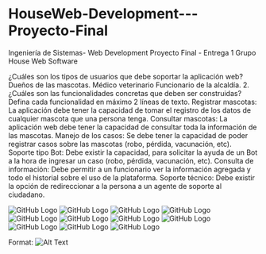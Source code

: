 # HouseWeb-Development---Proyecto-Final

Ingeniería de Sistemas- Web Development
Proyecto Final - Entrega 1
Grupo House Web Software
 
¿Cuáles son los tipos de usuarios que debe soportar la aplicación web?
Dueños de las mascotas.
Médico veterinario
Funcionario de la alcaldía.
     2.  ¿Cuáles son las funcionalidades concretas que deben ser construidas? Defina cada funcionalidad en máximo 2 líneas de texto.
Registrar mascotas: La aplicación debe tener la capacidad de tomar el registro de los datos de cualquier mascota que una persona tenga.
Consultar mascotas: La aplicación web debe tener la capacidad de consultar toda la información de las mascotas.
Manejo de los casos: Se debe tener la capacidad de poder registrar casos sobre las mascotas (robo, pérdida, vacunación, etc).
Soporte tipo Bot:  Debe existir la capacidad, para solicitar la ayuda de un Bot a la hora de ingresar un caso (robo, pérdida, vacunación, etc).
Consulta de información: Debe permitir a un funcionario ver la información agregada y todo el historial sobre el uso de la plataforma.
Soporte técnico: Debe existir la opción de redireccionar a la persona a un agente de soporte al ciudadano.

![GitHub Logo](https://ibb.co/p1QMXNC)
![GitHub Logo](https://ibb.co/X2Z3k3s)
![GitHub Logo](https://ibb.co/f2pNtJj)
![GitHub Logo](https://ibb.co/m9xFP4T)
![GitHub Logo](https://ibb.co/ynTZgnm)
![GitHub Logo](https://ibb.co/3zJJpZz)
![GitHub Logo](https://ibb.co/0VT4WZ7)
![GitHub Logo](https://ibb.co/Lg86f0v)
![GitHub Logo](https://ibb.co/YWdSL8T)
![GitHub Logo](https://ibb.co/5FqGzvy)
![GitHub Logo](https://ibb.co/K9FjVrN)

Format: ![Alt Text](url)
